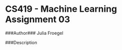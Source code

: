 CS419 - Machine Learning Assignment 03 
======================================

###Author###
Julia Froegel

###Description